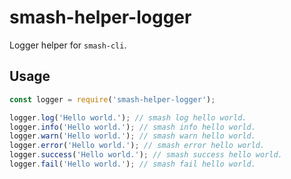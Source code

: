 # smash-helper-logger

Logger helper for `smash-cli`.

## Usage

```javascript
const logger = require('smash-helper-logger');

logger.log('Hello world.'); // smash log hello world.
logger.info('Hello world.'); // smash info hello world.
logger.warn('Hello world.'); // smash warn hello world.
logger.error('Hello world.'); // smash error hello world.
logger.success('Hello world.'); // smash success hello world.
logger.fail('Hello world.'); // smash fail hello world.
```
